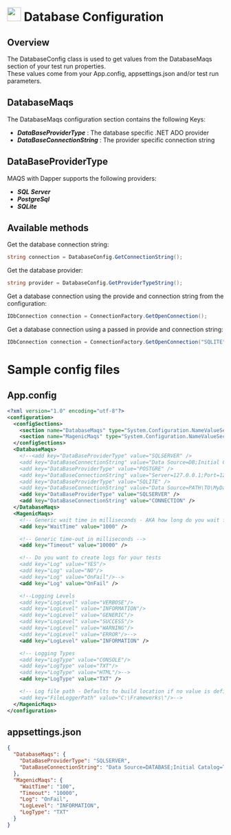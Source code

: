# <img src="resources/maqslogo.ico" height="32" width="32"> Database Configuration

## Overview
The DatabaseConfig class is used to get values from the DatabaseMaqs section of your test run properties.
<br>These values come from your App.config, appsettings.json and/or test run parameters.

## DatabaseMaqs
The DatabaseMaqs configuration section contains the following Keys:

* ***DataBaseProviderType*** : The database specific .NET ADO provider
* ***DataBaseConnectionString*** : The provider specific connection string

## DataBaseProviderType

MAQS with Dapper supports the following providers:

* ***SQL Server***
* ***PostgreSql***
* ***SQLite***

## Available methods
Get the database connection string:
```csharp
string connection = DatabaseConfig.GetConnectionString();
```

Get the database provider:
```csharp
string provider = DatabaseConfig.GetProviderTypeString();
```

Get a database connection using the provide and connection string from the configuration:
```csharp
IDbConnection connection = ConnectionFactory.GetOpenConnection();
```

Get a database connection using a passed in provide and connection string:
```csharp
IDbConnection connection = ConnectionFactory.GetOpenConnection("SQLITE", $"Data Source={GetDByPath()}");
```

# Sample config files
## App.config
```xml
<?xml version="1.0" encoding="utf-8"?>
<configuration>
  <configSections>
    <section name="DatabaseMaqs" type="System.Configuration.NameValueSectionHandler" />
    <section name="MagenicMaqs" type="System.Configuration.NameValueSectionHandler" />
  </configSections>
  <DatabaseMaqs>
    <!--<add key="DataBaseProviderType" value="SQLSERVER" />
    <add key="DataBaseConnectionString" value="Data Source=DB;Initial Catalog=MagenicAutomation;Persist Security Info=True;User ID=ID;Password=PW;Connection Timeout=30" />   
    <add key="DataBaseProviderType" value="POSTGRE" />
    <add key="DataBaseConnectionString" value="Server=127.0.0.1;Port=1234;Database=maqs;User Id=UserID;Password=PW;" />    
    <add key="DataBaseProviderType" value="SQLITE" />
    <add key="DataBaseConnectionString" value="Data Source=PATH\TO\MyDatabase.sqlite;" />-->
    <add key="DataBaseProviderType" value="SQLSERVER" />
    <add key="DataBaseConnectionString" value="CONNECTION" />
  </DatabaseMaqs>
  <MagenicMaqs>
    <!-- Generic wait time in milliseconds - AKA how long do you wait for rechecking something -->
    <add key="WaitTime" value="1000" />

    <!-- Generic time-out in milliseconds -->
    <add key="Timeout" value="10000" />

    <!-- Do you want to create logs for your tests
    <add key="Log" value="YES"/>
    <add key="Log" value="NO"/>
    <add key="Log" value="OnFail"/>-->
    <add key="Log" value="OnFail" />

    <!--Logging Levels
    <add key="LogLevel" value="VERBOSE"/>
    <add key="LogLevel" value="INFORMATION"/>
    <add key="LogLevel" value="GENERIC"/>
    <add key="LogLevel" value="SUCCESS"/>
    <add key="LogLevel" value="WARNING"/>
    <add key="LogLevel" value="ERROR"/>-->
    <add key="LogLevel" value="INFORMATION" />

    <!-- Logging Types
    <add key="LogType" value="CONSOLE"/>
    <add key="LogType" value="TXT"/>
    <add key="LogType" value="HTML"/>-->
    <add key="LogType" value="TXT" />

    <!-- Log file path - Defaults to build location if no value is defined
    <add key="FileLoggerPath" value="C:\Frameworks\"/>-->
  </MagenicMaqs>
</configuration>
```
## appsettings.json
```json
{
  "DatabaseMaqs": {
    "DataBaseProviderType": "SQLSERVER",
    "DataBaseConnectionString": "Data Source=DATABASE;Initial Catalog=TEST_DB;Persist Security Info=True;User ID=USER_ID;Password=USER_PASSWORD;Connection Timeout=30"
  },
  "MagenicMaqs": {
    "WaitTime": "100",
    "Timeout": "10000",
    "Log": "OnFail",
    "LogLevel": "INFORMATION",
    "LogType": "TXT"
  }
}
```